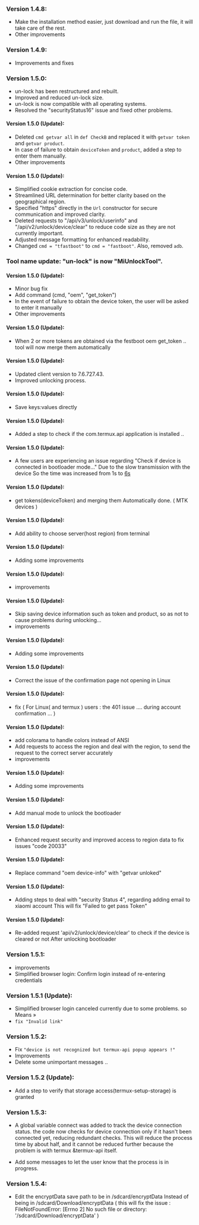### Version 1.4.8:

- Make the installation method easier, just download and run the file, it will take care of the rest.
- Other improvements

### Version 1.4.9:

- Improvements and fixes

### Version 1.5.0:

- un-lock has been restructured and rebuilt.
- Improved and reduced un-lock size.
- un-lock is now compatible with all operating systems.
- Resolved the "securityStatus16" issue and fixed other problems.

#### Version 1.5.0 (Update):
- Deleted `cmd getvar all` in `def CheckB` and replaced it with `getvar token` and `getvar product`.
- In case of failure to obtain `deviceToken` and `product`, added a step to enter them manually.
- Other improvements

#### Version 1.5.0 (Update):
- Simplified cookie extraction for concise code.
- Streamlined URL determination for better clarity based on the geographical region.
- Specified "https" directly in the `Url` constructor for secure communication and improved clarity.
- Deleted requests to "/api/v3/unlock/userinfo" and "/api/v2/unlock/device/clear" to reduce code size as they are not currently important.
- Adjusted message formatting for enhanced readability.
- Changed `cmd = "tfastboot"` to `cmd = "fastboot"`. Also, removed `adb`.

### Tool name update: "un-lock" is now "MiUnlockTool".

#### Version 1.5.0 (Update):
- Minor bug fix
- Add command (cmd, "oem", "get_token")
- In the event of failure to obtain the device token, the user will be asked to enter it manually
- Other improvements

#### Version 1.5.0 (Update):
- When 2 or more tokens are obtained via the festboot oem get_token ..
tool will now merge them automatically

#### Version 1.5.0 (Update):
- Updated client version to 7.6.727.43.
- Improved unlocking process.

#### Version 1.5.0 (Update):
- Save keys:values ​​directly

#### Version 1.5.0 (Update):
- Added a step to check if the com.termux.api application is installed ..

#### Version 1.5.0 (Update):
- A few users are experiencing an issue regarding "Check if device is connected in bootloader mode..."
Due to the slow transmission with the device
So the time was increased from 1s to [6s](https://github.com/offici5l/MiUnlockTool/blob/main/MiUnlockTool.py#L112)

#### Version 1.5.0 (Update):
- get tokens(deviceToken) and merging them Automatically done. ( MTK devices )

#### Version 1.5.0 (Update):
- Add ability to choose server(host region) from terminal

#### Version 1.5.0 (Update):
- Adding some improvements

#### Version 1.5.0 (Update):
- improvements

#### Version 1.5.0 (Update):
- Skip saving device information such as token and product, so as not to cause problems during unlocking...
- improvements

#### Version 1.5.0 (Update):
- Adding some improvements

#### Version 1.5.0 (Update):
- Correct the issue of the confirmation page not opening in Linux

#### Version 1.5.0 (Update):
- fix ( For Linux( and termux ) users : the 401 issue .... during account confirmation ... )

#### Version 1.5.0 (Update):
- add colorama to handle colors instead of ANSI
- Add requests to access the region and deal with the region, to send the request to the correct server accurately
- improvements

#### Version 1.5.0 (Update):
- Adding some improvements

#### Version 1.5.0 (Update):
- Add manual mode to unlock the bootloader

#### Version 1.5.0 (Update):
- Enhanced request security and improved access to region data to fix issues "code 20033"

#### Version 1.5.0 (Update):
- Replace command "oem device-info" with "getvar unloked"

#### Version 1.5.0 (Update):
- Adding steps to deal with "security Status 4", regarding adding email to xiaomi account This will fix "Failed to get pass Token"

#### Version 1.5.0 (Update):
- Re-added request 'api/v2/unlock/device/clear' to check if the device is cleared or not After unlocking bootloader

### Version 1.5.1:
- improvements
- Simplified browser login: Confirm login instead of re-entering credentials

### Version 1.5.1 (Update):
- Simplified browser login canceled currently due to some problems. so Means »
- `fix "Invalid link"`

### Version 1.5.2:
- Fix `"device is not recognized but termux-api popup appears !"`
- Improvements
- Delete some unimportant messages ..

### Version 1.5.2 (Update):
- Add a step to verify that storage access(termux-setup-storage) is granted


### Version 1.5.3:
- A global variable connect was added to track the device connection status. the code now checks for device connection only if it hasn't been connected yet, reducing redundant checks.
This will reduce the process time by about half, and it cannot be reduced further because the problem is with termux &termux-api itself.

- Add some messages to let the user know that the process is in progress.


### Version 1.5.4:

- Edit the encryptData save path to be in /sdcard/encryptData Instead of being in /sdcard/Download/encryptData ( this will fix the issue :
FileNotFoundError: [Errno 2] No such file or directory: '/sdcard/Download/encryptData' )